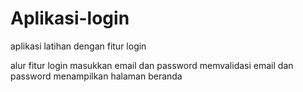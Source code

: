 # Aplikasi-login
aplikasi latihan dengan fitur login

alur fitur login
masukkan email dan password
memvalidasi email dan password
menampilkan halaman beranda 
